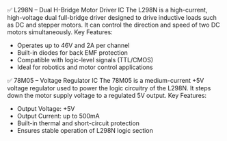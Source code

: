 ✅ L298N – Dual H-Bridge Motor Driver IC
The L298N is a high-current, high-voltage dual full-bridge driver designed to drive inductive loads such as DC and stepper motors. It can control the direction and speed of two DC motors simultaneously.
Key Features:
- Operates up to 46V and 2A per channel
- Built-in diodes for back EMF protection
- Compatible with logic-level signals (TTL/CMOS)
- Ideal for robotics and motor control applications

✅ 78M05 – Voltage Regulator IC
The 78M05 is a medium-current +5V voltage regulator used to power the logic circuitry of the L298N. It steps down the motor supply voltage to a regulated 5V output.
Key Features:
- Output Voltage: +5V
- Output Current: up to 500mA
- Built-in thermal and short-circuit protection
- Ensures stable operation of L298N logic section
